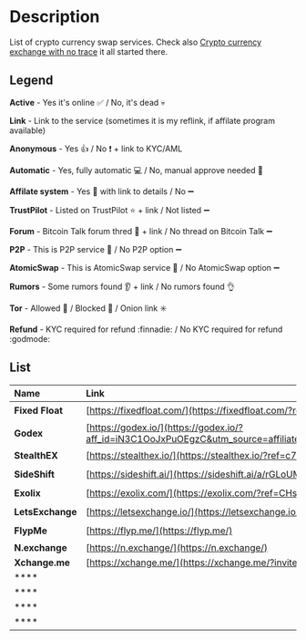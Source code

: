 # Description
List of crypto currency swap services. Check also [Crypto currency exchange with no trace](https://0ut3r.space/2018/12/10/crypto-exchange/) it all started there.

## Legend

**Active** - Yes it's online :white_check_mark: / No, it's dead :skull:

**Link** - Link to the service (sometimes it is my reflink, if affilate program available)

**Anonymous** - Yes :+1: / No :heavy_exclamation_mark: + link to KYC/AML

**Automatic** - Yes, fully automatic :computer: / No, manual approve needed :raising_hand:

**Affilate system** - Yes :link: with link to details / No :heavy_minus_sign:

**TrustPilot** - Listed on TrustPilot :star: + link / Not listed :heavy_minus_sign:

**Forum** - Bitcoin Talk forum thred :bookmark_tabs: + link / No thread on Bitcoin Talk :heavy_minus_sign:

**P2P** - This is P2P service :couple: / No P2P option :heavy_minus_sign:

**AtomicSwap** - This is AtomicSwap service :dizzy: / No AtomicSwap option :heavy_minus_sign:

**Rumors** - Some rumors found :ear: + link / No rumors found :ok_hand:

**Tor** - Allowed :green_heart: / Blocked :no_entry_sign: / Onion link :eight_spoked_asterisk:

**Refund** - KYC required for refund :finnadie: / No KYC required for refund :godmode:

## List

| Name | Link | Active | Anonymous | Refund | Automatic | Affilate | TrustPilot | Forum | P2P | AtomicSwap | Rumors | Tor |
| :--- | :--- | :---: | :---: | :---: | :---: | :---: | :---: | :---: | :---: | :---: | :---: | :---: | 
| **Fixed Float** | [https://fixedfloat.com/](https://fixedfloat.com/?ref=b5vqkwca) | :white_check_mark: | :+1: | :godmode: | :computer: | :link: [A](https://fixedfloat.com/affiliate) | :star: [TP](https://www.trustpilot.com/review/fixedfloat.com) | :bookmark_tabs: [BT](https://bitcointalk.org/index.php?topic=5103574.0) | :heavy_minus_sign: | :heavy_minus_sign: | :ok_hand: |
| **Godex** | [https://godex.io/](https://godex.io/?aff_id=iN3C1OoJxPuOEgzC&utm_source=affiliate&utm_medium=0ut3rSpace&utm_campaign=iN3C1OoJxPuOEgzC) | :white_check_mark: | :+1: | | | :heavy_check_mark: |  |  | :heavy_minus_sign: | :heavy_minus_sign: | |   |
| **StealthEX** | [https://stealthex.io/](https://stealthex.io/?ref=c7795nps6dn) | :white_check_mark: | :+1: | | | :heavy_check_mark: |  |  | :heavy_minus_sign: | :heavy_minus_sign: |  | |
| **SideShift** | [https://sideshift.ai/](https://sideshift.ai/a/rGLoUMOMk) | :white_check_mark: | :+1: | |  |  |  |  |  |  |  | |
| **Exolix** | [https://exolix.com/](https://exolix.com/?ref=CHsIDEU4zPnvknhK) | :white_check_mark: | :+1: | | |  |  |  |  |  |  |  |
| **LetsExchange** | [https://letsexchange.io/](https://letsexchange.io/?ref_id=UGsjyvyYvQnIVa5A) |  :white_check_mark: | :+1: | | |  |  |  |  |  |  |  |
| **FlypMe** | [https://flyp.me/](https://flyp.me/) | :white_check_mark: | :+1: | | |  |  |  |  |  |  |  |
| **N.exchange** | [https://n.exchange/](https://n.exchange/) |  |  |  | | |  |  |  |  |  | |
| **Xchange.me** | [https://xchange.me/](https://xchange.me/?invite=d6c6bcc5-b747-44d7-b54e-b1b8e6d79066) | :skull: |  |  |  | |  |  |  |  |  | :green_heart: |
| **** |  |  |  |  |  |  |  |  |  |  | | |
| **** |  |  |  |  |  |  |  |  |  |  | | |
| **** |  |  |  |  |  |  |  |  |  |  | | |
| **** |  |  |  |  |  |  |  |  |  |  | | |
